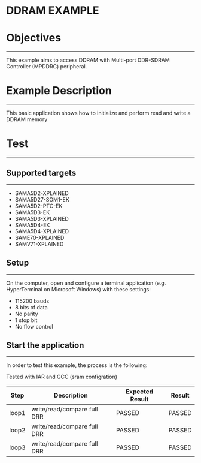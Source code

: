 DDRAM EXAMPLE
============

# Objectives
------------
This example aims to access DDRAM with Multi-port DDR-SDRAM Controller (MPDDRC)
peripheral.

# Example Description
---------------------
This basic application shows how to initialize and perform read and write a
DDRAM memory

# Test
------
## Supported targets
--------------------
* SAMA5D2-XPLAINED
* SAMA5D27-SOM1-EK
* SAMA5D2-PTC-EK
* SAMA5D3-EK
* SAMA5D3-XPLAINED
* SAMA5D4-EK
* SAMA5D4-XPLAINED
* SAME70-XPLAINED
* SAMV71-XPLAINED

## Setup
--------
On the computer, open and configure a terminal application
(e.g. HyperTerminal on Microsoft Windows) with these settings:
 - 115200 bauds
 - 8 bits of data
 - No parity
 - 1 stop bit
 - No flow control

## Start the application
------------------------

In order to test this example, the process is the following:

Tested with IAR and GCC (sram configration)

Step | Description | Expected Result | Result
-----|-------------|-----------------|-------
loop1 | write/read/compare full DRR | PASSED | PASSED
loop2 | write/read/compare full DRR | PASSED | PASSED
loop3 | write/read/compare full DRR | PASSED | PASSED
